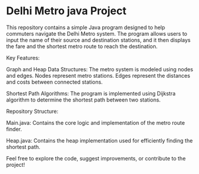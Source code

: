 # Delhi Metro java Project 
This repository contains a simple Java program designed to help commuters navigate the Delhi Metro system. The program allows users to input the name of their source and destination stations, and it then displays the fare and the shortest metro route to reach the destination. 


Key Features:

Graph and Heap Data Structures: The metro system is modeled using nodes and edges. Nodes represent metro stations. Edges represent the distances and costs between connected stations.

Shortest Path Algorithms: The program is implemented using Dijkstra algorithm to determine the shortest path between two stations.


Repository Structure:

Main.java: Contains the core logic and implementation of the metro route finder.

Heap.java: Contains the heap implementation used for efficiently finding the shortest path.



Feel free to explore the code, suggest improvements, or contribute to the project!

